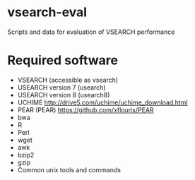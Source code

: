 # vsearch-eval
Scripts and data for evaluation of VSEARCH performance

# Required software

* VSEARCH (accessible as vsearch)
* USEARCH version 7 (usearch)
* USEARCH version 8 (usearch8)
* UCHIME http://drive5.com/uchime/uchime_download.html
* PEAR (PEAR) https://github.com/xflouris/PEAR
* bwa
* R
* Perl
* wget
* awk
* bzip2
* gzip
* Common unix tools and commands

